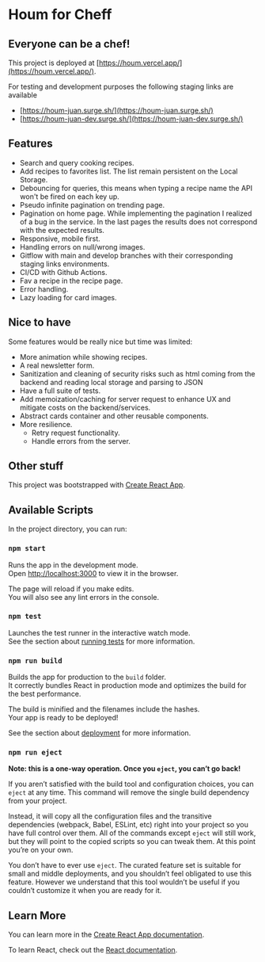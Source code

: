 # Houm for Cheff

## Everyone can be a chef!

This project is deployed at [https://houm.vercel.app/](https://houm.vercel.app/).

For testing and development purposes the following staging links are available
- [https://houm-juan.surge.sh/](https://houm-juan.surge.sh/)
- [https://houm-juan-dev.surge.sh/](https://houm-juan-dev.surge.sh/)

## Features
- Search and query cooking recipes.
- Add recipes to favorites list. The list remain persistent on the Local Storage.
- Debouncing for queries, this means when typing a recipe name the API won't be fired on each key up.
- Pseudo infinite pagination on trending page.
- Pagination on home page. While implementing the pagination I realized of a bug in the service. In the last pages the results does not correspond with the expected results.
- Responsive, mobile first.
- Handling errors on null/wrong images.
- Gitflow with main and develop branches with their corresponding staging links environments.
- CI/CD with Github Actions.
- Fav a recipe in the recipe page.
- Error handling.
- Lazy loading for card images.

## Nice to have
Some features would be really nice but time was limited:
- More animation while showing recipes.
- A real newsletter form.
- Sanitization and cleaning of security risks such as html coming from the backend and reading local storage and parsing to JSON
- Have a full suite of tests.
- Add memoization/caching for server request to enhance UX and mitigate costs on the backend/services.
- Abstract cards container and other reusable components.
- More resilience.
  - Retry request functionality.
  - Handle errors from the server.


## Other stuff

This project was bootstrapped with [Create React App](https://github.com/facebook/create-react-app).

## Available Scripts

In the project directory, you can run:

### `npm start`

Runs the app in the development mode.\
Open [http://localhost:3000](http://localhost:3000) to view it in the browser.

The page will reload if you make edits.\
You will also see any lint errors in the console.

### `npm test`

Launches the test runner in the interactive watch mode.\
See the section about [running tests](https://facebook.github.io/create-react-app/docs/running-tests) for more information.

### `npm run build`

Builds the app for production to the `build` folder.\
It correctly bundles React in production mode and optimizes the build for the best performance.

The build is minified and the filenames include the hashes.\
Your app is ready to be deployed!

See the section about [deployment](https://facebook.github.io/create-react-app/docs/deployment) for more information.

### `npm run eject`

**Note: this is a one-way operation. Once you `eject`, you can’t go back!**

If you aren’t satisfied with the build tool and configuration choices, you can `eject` at any time. This command will remove the single build dependency from your project.

Instead, it will copy all the configuration files and the transitive dependencies (webpack, Babel, ESLint, etc) right into your project so you have full control over them. All of the commands except `eject` will still work, but they will point to the copied scripts so you can tweak them. At this point you’re on your own.

You don’t have to ever use `eject`. The curated feature set is suitable for small and middle deployments, and you shouldn’t feel obligated to use this feature. However we understand that this tool wouldn’t be useful if you couldn’t customize it when you are ready for it.

## Learn More

You can learn more in the [Create React App documentation](https://facebook.github.io/create-react-app/docs/getting-started).

To learn React, check out the [React documentation](https://reactjs.org/).
